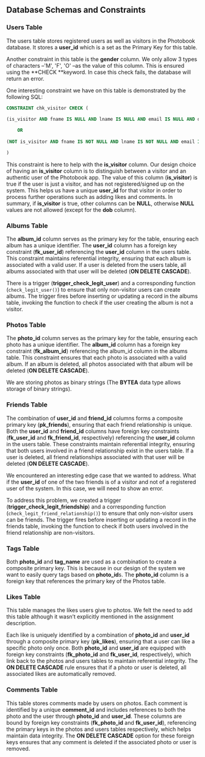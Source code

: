 ## Database Schemas and Constraints

### Users Table

The users table stores registered users as well as visitors in the
Photobook database. It stores a **user_id** which is a set as the
Primary Key for this table.

Another constraint in this table is the **gender** column. We only
allow 3 types of characters –'M', 'F', 'O' –as the value of this column.
This is ensured using the **CHECK **keyword. In case this check fails,
the database will return an error.

One interesting constraint we have on this table is demonstrated by the
following SQL:

```sql
CONSTRAINT chk_visitor CHECK (

(is_visitor AND fname IS NULL AND lname IS NULL AND email IS NULL AND dob IS NULL AND hometown IS NULL AND gender IS NULL AND password IS NULL)
    
    OR
        
(NOT is_visitor AND fname IS NOT NULL AND lname IS NOT NULL AND email IS NOT NULL AND dob IS NOT NULL AND hometown IS NOT NULL AND gender IS NOT NULL AND password IS NOT NULL)

)
```

This constraint is here to help with the **is_visitor** column.
Our design choice of having an **is_visitor** column is to
distinguish between a visitor and an authentic user of the Photobook
app. The value of this column (**is_visitor**) is true if the
user is just a visitor, and has not registered/signed up on the system.
This helps us have a unique **user_id** for that visitor in order
to process further operations such as adding likes and comments. In
summary, if **is_visitor** is true, other columns can be
**NULL**, otherwise **NULL** values are not allowed (except for the
**dob** column).

### Albums Table

The **album_id** column serves as the primary key for the table,
ensuring each album has a unique identifier. The **user_id**
column has a foreign key constraint (**fk_user_id**)
referencing the **user_id** column in the users table. This
constraint maintains referential integrity, ensuring that each album is
associated with a valid user. If a user is deleted from the users table,
all albums associated with that user will be deleted (**ON DELETE
CASCADE**).

There is a trigger (**trigger_check_legit_user**) and a
corresponding function (`check_legit_user()`) to ensure
that only non-visitor users can create albums. The trigger fires before
inserting or updating a record in the albums table, invoking the
function to check if the user creating the album is not a visitor.

### Photos Table

The **photo_id** column serves as the primary key for the table,
ensuring each photo has a unique identifier. The **album_id**
column has a foreign key constraint (**fk_album_id**)
referencing the album_id column in the albums table. This constraint
ensures that each photo is associated with a valid album. If an album is
deleted, all photos associated with that album will be deleted (**ON
DELETE CASCADE**).

We are storing photos as binary strings (The **BYTEA** data type allows
storage of binary strings).

### Friends Table

The combination of **user_id** and **friend_id** columns
forms a composite primary key (**pk_friends**), ensuring that
each friend relationship is unique. Both the **user_id** and
**friend_id** columns have foreign key constraints
(**fk_user_id** and **fk_friend_id**,
respectively) referencing the **user_id** column in the users
table. These constraints maintain referential integrity, ensuring that
both users involved in a friend relationship exist in the users table.
If a user is deleted, all friend relationships associated with that user
will be deleted (**ON DELETE CASCADE**).

We encountered an interesting edge case that we wanted to address. What
if the **user_id** of one of the two friends is of a visitor and
not of a registered user of the system. In this case, we will need to
show an error.

To address this problem, we created a trigger
(**trigger_check_legit_friendship**) and a
corresponding function
(`check_legit_friend_relationship()`) to ensure
that only non-visitor users can be friends. The trigger fires before
inserting or updating a record in the friends table, invoking the
function to check if both users involved in the friend relationship are
non-visitors.

### Tags Table

Both **photo_id** and **tag_name** are used as a
combination to create a composite primary key. This is because in our
design of the system we want to easily query tags based on
**photo_id**s. The **photo_id** column is a foreign key
that references the primary key of the Photos table.

### Likes Table

This table manages the likes users give to photos. We felt the need to
add this table although it wasn’t explicitly mentioned in the assignment
description.

Each like is uniquely identified by a combination of **photo_id**
and **user_id** through a composite primary key
(**pk_likes**), ensuring that a user can like a specific photo
only once. Both **photo_id** and **user_id** are equipped
with foreign key constraints (**fk_photo_id** and
**fk_user_id**, respectively), which link back to the photos
and users tables to maintain referential integrity. The **ON DELETE
CASCADE** rule ensures that if a photo or user is deleted, all
associated likes are automatically removed.

### Comments Table

This table stores comments made by users on photos. Each comment is
identified by a unique **comment_id** and includes references to
both the photo and the user through **photo_id** and
**user_id**. These columns are bound by foreign key constraints
(**fk_photo_id** and **fk_user_id**),
referencing the primary keys in the photos and users tables
respectively, which helps maintain data integrity. The **ON DELETE
CASCADE** option for these foreign keys ensures that any comment is
deleted if the associated photo or user is removed.
